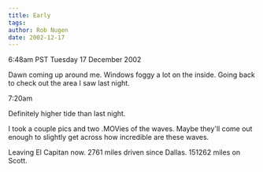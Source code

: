 ```yaml
---
title: Early
tags: 
author: Rob Nugen
date: 2002-12-17
---
```


<p class=date>6:48am PST Tuesday 17 December 2002</p>

<p>Dawn coming up around me.  Windows foggy a lot on the inside.
Going back to check out the area I saw last night.</p>

<p class=date>7:20am</p>

<p>Definitely higher tide than last night.</p>

<p>I took a couple pics and two .MOVies of the waves.  Maybe they'll
come out enough to slightly get across how incredible are these waves.</p>

<p>Leaving El Capitan now.  2761 miles driven since Dallas.  151262
miles on Scott.</p>


